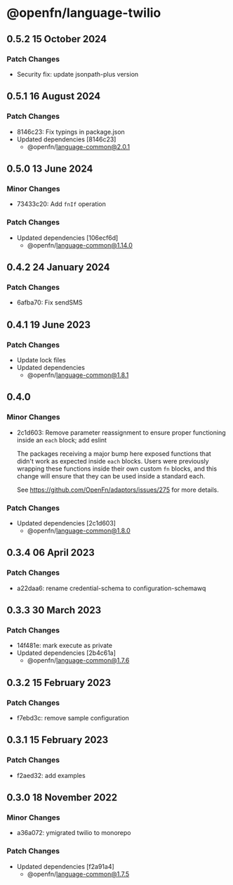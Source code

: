 # @openfn/language-twilio

## 0.5.2 15 October 2024

### Patch Changes

* Security fix: update jsonpath-plus version

## 0.5.1 16 August 2024

### Patch Changes

* 8146c23: Fix typings in package.json
* Updated dependencies \[8146c23]
  * @openfn/language-common@2.0.1

## 0.5.0 13 June 2024

### Minor Changes

* 73433c20: Add `fnIf` operation

### Patch Changes

* Updated dependencies \[106ecf6d]
  * @openfn/language-common@1.14.0

## 0.4.2 24 January 2024

### Patch Changes

* 6afba70: Fix sendSMS

## 0.4.1 19 June 2023

### Patch Changes

* Update lock files
* Updated dependencies
  * @openfn/language-common@1.8.1

## 0.4.0

### Minor Changes

* 2c1d603: Remove parameter reassignment to ensure proper functioning inside an
  `each` block; add eslint

  The packages receiving a major bump here exposed functions that didn't work as
  expected inside `each` blocks. Users were previously wrapping these functions
  inside their own custom `fn` blocks, and this change will ensure that they can
  be used inside a standard each.

  See https://github.com/OpenFn/adaptors/issues/275 for more details.

### Patch Changes

* Updated dependencies \[2c1d603]
  * @openfn/language-common@1.8.0

## 0.3.4 06 April 2023

### Patch Changes

* a22daa6: rename credential-schema to configuration-schemawq

## 0.3.3 30 March 2023

### Patch Changes

* 14f481e: mark execute as private
* Updated dependencies \[2b4c61a]
  * @openfn/language-common@1.7.6

## 0.3.2 15 February 2023

### Patch Changes

* f7ebd3c: remove sample configuration

## 0.3.1 15 February 2023

### Patch Changes

* f2aed32: add examples

## 0.3.0 18 November 2022

### Minor Changes

* a36a072: ymigrated twilio to monorepo

### Patch Changes

* Updated dependencies \[f2a91a4]
  * @openfn/language-common@1.7.5
